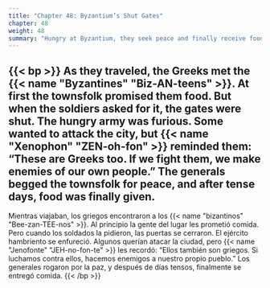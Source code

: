 ```yaml
---
title: "Chapter 48: Byzantium’s Shut Gates"
chapter: 48
weight: 48
summary: "Hungry at Byzantium, they seek peace and finally receive food."
---
```


{{< bp >}}
As they traveled, the Greeks met the {{< name "Byzantines" "Biz-AN-teens" >}}. At first the townsfolk promised them food. But when the soldiers asked for it, the gates were shut.
The hungry army was furious. Some wanted to attack the city, but {{< name "Xenophon" "ZEN-oh-fon" >}} reminded them: “These are Greeks too. If we fight them, we make enemies of our own people.”
The generals begged the townsfolk for peace, and after tense days, food was finally given.
---
Mientras viajaban, los griegos encontraron a los {{< name "bizantinos" "Bee-zan-TEE-nos" >}}. Al principio la gente del lugar les prometió comida. Pero cuando los soldados la pidieron, las puertas se cerraron.
El ejército hambriento se enfureció. Algunos querían atacar la ciudad, pero {{< name "Jenofonte" "JEH-no-fon-te" >}} les recordó: “Ellos también son griegos. Si luchamos contra ellos, hacemos enemigos a nuestro propio pueblo.”
Los generales rogaron por la paz, y después de días tensos, finalmente se entregó comida.
{{< /bp >}}

